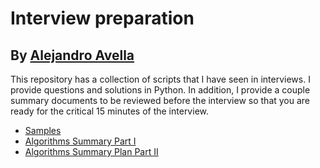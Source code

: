 # Interview preparation
## By <a href=https://www.linkedin.com/in/alejandro-avella-26a0364/>Alejandro Avella</a>

This repository has a collection of scripts that I have seen in interviews.  I provide questions and solutions in Python.  In addition, I provide a couple summary documents to be reviewed before the interview so that you are ready for the critical 15 minutes of the interview.

<ul>
<li><a href="/src">Samples</a></li>
<li><a href="AlgorithmsPlan.pdf">Algorithms Summary Part I</a></li>
<li><a href="AlgorithmsPlan2.pdf">Algorithms Summary Plan Part II</a></li>
</ul>
